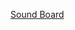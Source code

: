[Sound Board]([https://www.google.com](https://dgaurav300.github.io/50projects50days-master/sound-board))
